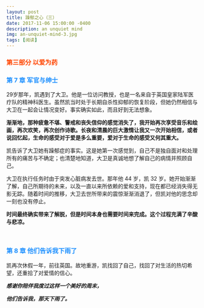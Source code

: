 ```yaml
---
layout: post
title: 躁郁之心（三）
date: 2017-11-06 15:00:00 -0400
description: an unquiet mind
img: an-unquiet-mind-3.jpg
tags: [阅读]
---
```



### <span style="color:OrangeRed">第三部分 以爱为药</span>

### <span style="color:DodgerBlue">第 7 章 军官与绅士</span>

29岁那年，凯遇到了大卫。他是一位访问教授，也是一名来自于英国皇家陆军医疗队的精神科医生。虽然凯当时处于长期自杀性抑郁的恢复阶段，但她仍然相信与大卫在一起会让情况变好。事实确实如此，而且好到无法想象。

**渐渐地，那种疲惫不堪、警戒和丧失信仰的感觉消失了，我开始再次享受音乐和绘画，再次欢笑，再次创作诗歌。长夜和清晨的巨大激情让我又一次开始相信，或者说回忆起，生命的感受对于爱是多么重要，爱对于生命的感受又何其重大。**

凯告诉了大卫她有躁郁症的事实。这是她第一次感觉到，自己不是独自面对和处理所有的痛苦与不确定；也清楚地知道，大卫是真诚地想了解自己的病情并照顾自己。

大卫在执行任务时由于突发心脏病发去世。那年他 44 岁，凯 32 岁。她开始渐渐了解，自己所期待的未来，以及一直以来所依赖的爱和支持，现在都已经消失得无影无踪。随着时间的推移，大卫去世所带来的震惊渐渐消退了，但凯对他的思念却一刻也没有停止。

**时间最终确实带来了解脱，但是时间本身也需要时间来完成。这个过程充满了辛酸与悲凉。**



<br>

### <span style="color:DodgerBlue">第 8 章 他们告诉我下雨了</span>



凯再次休假一年，前往英国。故地重游，凯找回了自己，找回了对生活的热切希望，还重拾了对爱情的信心。



***感谢你陪伴我度过这样一个美好的周末，***

***他们告诉我，那天下雨了。***








